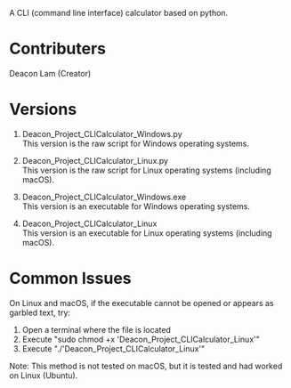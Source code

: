 A CLI (command line interface) calculator based on python.
# Contributers
Deacon Lam (Creator)  
# Versions
1. Deacon_Project_CLICalculator_Windows.py  
   This version is the raw script for Windows operating systems.
  
2. Deacon_Project_CLICalculator_Linux.py  
   This version is the raw script for Linux operating systems (including macOS).
  
3. Deacon_Project_CLICalculator_Windows.exe  
   This version is an executable for Windows operating systems.

4. Deacon_Project_CLICalculator_Linux  
   This version is an executable for Linux operating systems (including macOS).
# Common Issues
On Linux and macOS, if the executable cannot be opened or appears as garbled text, try:
  
1. Open a terminal where the file is located
2. Execute "sudo chmod +x 'Deacon_Project_CLICalculator_Linux'"
3. Execute "./'Deacon_Project_CLICalculator_Linux'"

Note: This method is not tested on macOS, but it is tested and had worked on Linux (Ubuntu).
